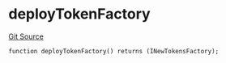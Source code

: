 # deployTokenFactory
[Git Source](https://github.com/Ammalgam-Protocol/core-v1/blob/b02f234f650997c7e7f19495c04e5606555377fd/contracts/utils/deployHelper.sol)


```solidity
function deployTokenFactory() returns (INewTokensFactory);
```

